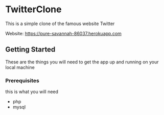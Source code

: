 # TwitterClone

This is a simple clone of the famous website Twitter

Website: <https://pure-savannah-86037.herokuapp.com>

## Getting Started

These are the things you will need to get the app up and running on your local machine

### Prerequisites
this is what you will need

* php
* mysql


